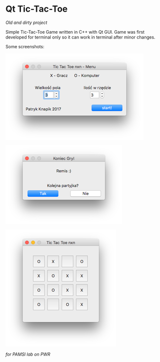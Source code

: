# Qt Tic-Tac-Toe
*Old and dirty project*

Simple Tic-Tac-Toe Game written in C++ with Qt GUI.
Game was first developed for terminal only so it can work in terminal after minor changes.

Some screenshots:

![alt text](./screenshots/screen1.png "Screenshot 1")

![alt text](./screenshots/screen2.png "Screenshot 2")

![alt text](./screenshots/screen3.png "Screenshot 3")

*for PAMSI lab on PWR*
